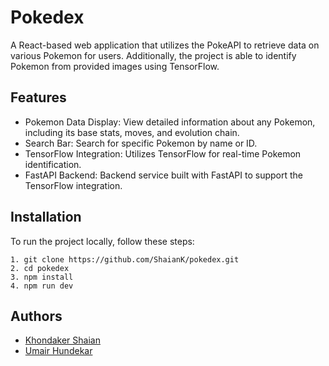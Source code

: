 # Pokedex

A React-based web application that utilizes the PokeAPI to retrieve data on various Pokemon for users. Additionally, the project is able to identify Pokemon from provided images using TensorFlow.


## Features

- Pokemon Data Display: View detailed information about any Pokemon, including its base stats, moves, and evolution chain.
- Search Bar: Search for specific Pokemon by name or ID.
- TensorFlow Integration: Utilizes TensorFlow for real-time Pokemon identification.
- FastAPI Backend: Backend service built with FastAPI to support the TensorFlow integration.


## Installation

To run the project locally, follow these steps:

    1. git clone https://github.com/ShaianK/pokedex.git
    2. cd pokedex
    3. npm install
    4. npm run dev

    
## Authors

- [Khondaker Shaian](https://www.github.com/shaiank)
- [Umair Hundekar](https://github.com/UmairHundekar)